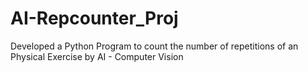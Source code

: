 # AI-Repcounter_Proj
Developed a Python Program to count the number of repetitions of an Physical Exercise by AI - Computer Vision
